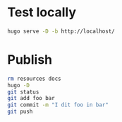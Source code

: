 # Test locally

```bash
hugo serve -D -b http://localhost/
```

# Publish

```bash
rm resources docs
hugo -D
git status
git add foo bar
git commit -m "I dit foo in bar"
git push
```